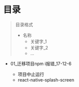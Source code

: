# 目录

> 目录格式
> * 名称
>   * 关键字_1
>   * 关键字_2
>   * ...
   
* 01_迁移项目npm i报错_17-12-6 

    *  项目中止运行
    *  react-native-splash-screen
